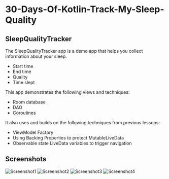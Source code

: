 # 30-Days-Of-Kotlin-Track-My-Sleep-Quality

## SleepQualityTracker

The SleepQualityTracker app is a demo app that helps you collect information about your sleep. 
* Start time
* End time
* Quality
* Time slept

This app demonstrates the following views and techniques:
* Room database
* DAO
* Coroutines

It also uses and builds on the following techniques from previous lessons:
* ViewModel Factory
* Using Backing Properties to protect MutableLiveData
* Observable state LiveData variables to trigger navigation

## Screenshots
![Screenshot1](screenshots/1.jpg)
![Screenshot2](screenshots/2.jpg)
![Screenshot3](screenshots/3.jpg)
![Screenshot4](screenshots/4.jpg)
